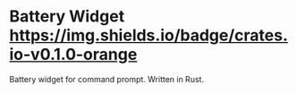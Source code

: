# Battery Widget https://img.shields.io/badge/crates.io-v0.1.0-orange

Battery widget for command prompt. Written in Rust.
